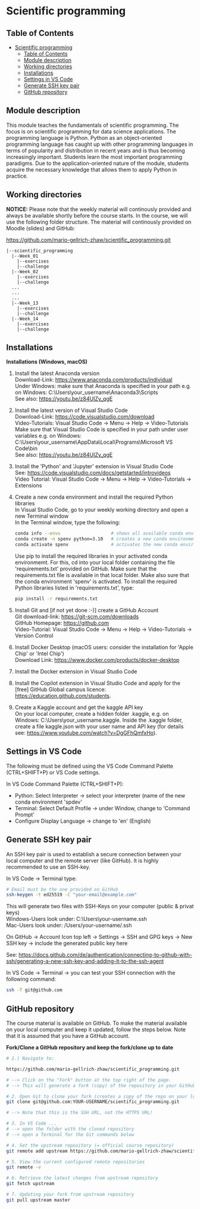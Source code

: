 # Scientific programming

## Table of Contents
- [Scientific programming](#scientific-programming)
  - [Table of Contents](#table-of-contents)
  - [Module description](#module-description)
  - [Working directories](#working-directories)
  - [Installations](#installations)
  - [Settings in VS Code](#settings-in-vs-code)
  - [Generate SSH key pair](#generate-ssh-key-pair)
  - [GitHub repository](#github-repository)

## Module description

This module teaches the fundamentals of scientific programming. The focus is on scientific programming for data science applications. The programming language is Python. Python as an object-oriented programming language has caught up with other programming languages in terms of popularity and distribution in recent years and is thus becoming increasingly important. Students learn the most important programming paradigms. Due to the application-oriented nature of the module, students acquire the necessary knowledge that allows them to apply Python in practice.

## Working directories

**NOTICE:** Please note that the weekly material will continously provided and always be available shortly before the course starts. In the course, we will use the following folder structure. The material will continously provided on Moodle (slides) and GitHub:   

https://github.com/mario-gellrich-zhaw/scientific_programming.git

```plaintext
|--scientific_programming
  |--Week_01
    |--exercises
    |--challenge
  |--Week_02
    |--exercises
    |--challenge
  ...
  ...
  ...
  |--Week_13
    |--exercises
    |--challenge
  |--Week_14
    |--exercises
    |--challenge
```

## Installations

**Installations (Windows, macOS)**

1. Install the latest Anaconda version  
    Download-Link:  https://www.anaconda.com/products/individual  
    Under Windows: make sure that Anaconda is specified in your path e.g. on Windows: C:\Users\your_username\Anaconda3\Scripts    
    See also: https://youtu.be/z84UIZy_qgE  
	
2. Install the latest version of Visual Studio Code    
    Download-Link: https://code.visualstudio.com/download    
    Video-Tutorials: Visual Studio Code -> Menu -> Help -> Video-Tutorials    
    Make sure that Visual Studio Code is specified in your path under user variables e.g. on Windows: C:\Users\your_username\AppData\Local\Programs\Microsoft VS Code\bin    
    See also: https://youtu.be/z84UIZy_qgE  

3. Install the 'Python' and 'Jupyter' extension in Visual Studio Code    
    See: https://code.visualstudio.com/docs/getstarted/introvideos    
    Video Tutorial: Visual Studio Code -> Menu -> Help -> Video-Tutorials -> Extensions    

4. Create a new conda environment and install the required Python libraries    
    In Visual Studio Code, go to your weekly working directory and open a new Terminal window    
    In the Terminal window, type the following:    

    ```bash
    conda info --envs                   # shows all available conda environments
    conda create -n spenv python=3.10   # creates a new conda environment 'spenv' with Python 3.10
    conda activate spenv                # activates the new conda environment 'spenv'
    ```

    Use pip to install the required libraries in your activated conda environmemt. For this, cd into your local folder containing the file 'requirements.txt' provided on GitHub. Make sure that the requirements.txt file is available in that local folder. Make also sure that the conda environment 'spenv' is activated. To install the required Python libraries listed in 'requirements.txt', type:    

    ```bash
    pip install -r requirements.txt
    ```

5. Install Git and [if not yet done :-)] create a GitHub Account  
    Git download-link: https://git-scm.com/downloads  
    GitHub Homepage: https://github.com  
    Video-Tutorial: Visual Studio Code -> Menu -> Help -> Video-Tutorials -> Version Control  

6. Install Docker Desktop (macOS users: consider the installation for 'Apple Chip' or 'Intel Chip')  
   Download Link: https://www.docker.com/products/docker-desktop  

7. Install the Docker extension in Visual Studio Code  

8. Install the Copilot extension in Visual Studio Code and apply for the [free] GitHub Global campus licence: https://education.github.com/students.

9. Create a Kaggle account and get the kaggle API key    
   On your local computer, create a hidden folder .kaggle, e.g. on Windows: C:\Users\your_username\.kaggle. Inside the .kaggle folder, create a file kaggle.json with your user name and API key (for details see: https://www.youtube.com/watch?v=DgGFhQmfxHo).

## Settings in VS Code

The following must be defined using the VS Code Command Palette (CTRL+SHIFT+P) or VS Code settings.  

In VS Code Command Palette (CTRL+SHIFT+P):      
* Python: Select Interpreter -> select your interpreter (name of the new conda environment 'spdev'
* Terminal: Select Default Profile -> under Window, change to 'Command Prompt'
* Configure Display Language -> change to 'en' (English)

## Generate SSH key pair

An SSH key pair is used to establish a secure connection between your local computer and the remote server (like GitHub). It is highly recommended to use an SSH-key.  

In VS Code -> Terminal type:  

```bash
# Email must be the one provided on GitHub
ssh-keygen -t ed25519 -C "your-email@example.com"
```
This will generate two files with SSH-Keys on your computer (public & privat keys)   
Windows-Users look under: C:\Users\your-username\.ssh  
Mac-Users look under: /Users/your-username/.ssh  

On GitHub -> Account Icon top left -> Settings -> SSH and GPG keys -> New SSH key -> include the generated public key here  

See: https://docs.github.com/de/authentication/connecting-to-github-with-ssh/generating-a-new-ssh-key-and-adding-it-to-the-ssh-agent  

In VS Code -> Terminal -> you can test your SSH connection with the following command:  
```bash
ssh -T git@github.com
```

## GitHub repository
The course material is available on GitHub. To make the material available on your local computer and keep it updated, follow the steps below. Note that it is assumed that you have a GitHub account.

**Fork/Clone a GitHub repository and keep the fork/clone up to date**
```bash
# 1.) Navigate to:

https://github.com/mario-gellrich-zhaw/scientific_programming.git

# --> Click on the "Fork" button at the top right of the page.
# --> This will generate a fork (copy) of the repository in your GitHub account.

# 2. Open Git to clone your fork (creates a copy of the repo on your local computer):
git clone git@github.com:YOUR-USERNAME/scientific_programming.git

# --> Note that this is the SSH URL, not the HTTPS URL!

# 3. In VS Code ... 
# --> open the folder with the cloned repository
# --> open a Terminal for the Git commands below

# 4. Set the upstream repository (= official course repository)
git remote add upstream https://github.com/mario-gellrich-zhaw/scientific_programming.git

# 5. View the current configured remote repositories
git remote -v

# 6. Retrieve the latest changes from upstream repository
git fetch upstream

# 7. Updating your fork from upstream repository
git pull upstream master
```
